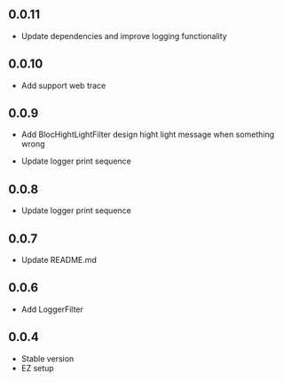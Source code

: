 ## 0.0.11
- Update dependencies and improve logging functionality

## 0.0.10
- Add support web trace

## 0.0.9
- Add BlocHightLightFilter design hight light message when something wrong 

- Update logger print sequence
## 0.0.8

- Update logger print sequence
## 0.0.7

- Update README.md
## 0.0.6

- Add LoggerFilter
## 0.0.4

- Stable version
- EZ setup
